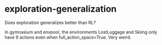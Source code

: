 # exploration-generalization

Does exploration generalizes better than RL?


In gymnasium and envpool,
the environments LostLuggage and Skiing only have 9 actions even when full_action_space=True.
Very weird.




